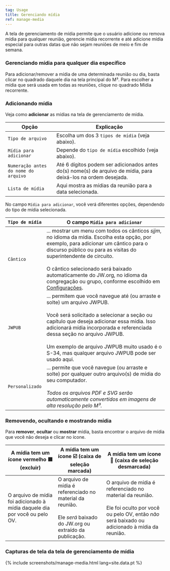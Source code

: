 ```yaml
---
tag: Usage
title: Gerenciando mídia
ref: manage-media
---
```


A tela de gerenciamento de mídia permite que o usuário adicione ou remova mídia para qualquer reunião, gerencie mídia recorrente e até adicione mídia especial para outras datas que não sejam reuniões de meio e fim de semana.

### Gerenciando mídia para qualquer dia específico

Para adicionar/remover a mídia de uma determinada reunião ou dia, basta clicar no quadrado daquele dia na tela principal do M³. Para escolher a mídia que será usada em todas as reuniões, clique no quadrado Mídia recorrente.

### Adicionando mídia

Veja como **adicionar** as mídias na tela de gerenciamento de mídia.

| Opção           | Explicação                                         |
| ---------------- | --------------------------------------------------- |
| `Tipo de arquivo` | Escolha um dos 3 `tipos de mídia` (veja abaixo). |
| `Mídia para adicionar`   | Depende do `tipo de mídia` escolhido (veja abaixo).       |
| `Numeração antes do nome do arquivo` | Até 6 dígitos podem ser adicionados antes do(s) nome(s) de arquivo de mídia, para deixá-los na ordem desejada. |
| `Lista de mídia` |  Aqui mostra as mídias da reunião para a data selecionada. |

No campo `Mídia para adicionar`, você verá diferentes opções, dependendo do tipo de mídia selecionada.

| `Tipo de mídia` | O campo `Mídia para adicionar` |
| ------------ | ------------------------ |
| `Cântico` | ... mostrar um menu com todos os cânticos _sjjm_, no idioma da mídia. Escolha esta opção, por exemplo, para adicionar um cântico para o discurso público ou para as visitas do superintendente de circuito. <br><br> O cântico selecionado será baixado automaticamente do JW.org, no idioma da congregação ou grupo, conforme escolhido em [Configurações]({{page.lang}}/#configuration). |
| `JWPUB` | ... permitem que você navegue até (ou arraste e solte) um arquivo JWPUB. <br><br> Você será solicitado a selecionar a seção ou capítulo que deseja adicionar essa mídia. Isso adicionará mídia incorporada e referenciada dessa seção no arquivo JWPUB. <br><br> Um exemplo de arquivo JWPUB muito usado é o S-34, mas qualquer arquivo JWPUB pode ser usado aqui. |
| `Personalizado` | ... permite que você navegue (ou arraste e solte) por qualquer outro arquivo(s) de mídia do seu computador. <br><br> _Todos os arquivos PDF e SVG serão automaticamente convertidos em imagens de alta resolução pelo M³._ |

### Removendo, ocultando e mostrando mídia

Para **remover**, **ocultar** ou **mostrar** mídia, basta encontrar o arquivo de mídia que você não deseja e clicar no ícone.

| A mídia tem um ícone vermelho 🟥 (excluir) | A mídia tem um ícone ☑️ (caixa de seleção marcada) | A mídia tem um ícone 🔲 (caixa de seleção desmarcada) |
| ---------------------- | --------------------------- | ------------------------------ |
| O arquivo de mídia foi adicionado à mídia daquele dia por você ou pelo OV. | O arquivo de mídia é referenciado no material da reunião. <br><br> Ele _será_ baixado do JW.org ou extraído da publicação. | O arquivo de mídia é referenciado no material da reunião. <br><br> Ele foi oculto por você ou pelo OV, então _não_ será baixado ou adicionado à mídia da reunião. |

### Capturas de tela da tela de gerenciamento de mídia

{% include screenshots/manage-media.html lang=site.data.pt %}
